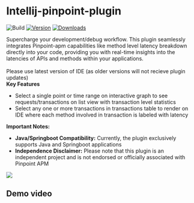 # Intellij-pinpoint-plugin
![Build](https://github.com/manu156/Intellij-pinpoint-plugin/workflows/Build/badge.svg)
[![Version](https://img.shields.io/jetbrains/plugin/v/23042-pinpoint-integration.svg)](https://plugins.jetbrains.com/plugin/23042-pinpoint-integration)
[![Downloads](https://img.shields.io/jetbrains/plugin/d/23042-pinpoint-integration.svg)](https://plugins.jetbrains.com/plugin/23042-pinpoint-integration)

Supercharge your development/debug workflow.
    This plugin seamlessly integrates Pinpoint-apm capabilities like method level latency breakdown directly into your code,
    providing you with real-time insights into the latencies of APIs and methods within your applications.
<br>
<br>
Please use latest version of IDE (as older versions will not recieve plugin updates)
<br>
<strong>Key Features</strong><br>
<ul>
    <li>Select a single point or time range on interactive graph to see requests/transactions on list view with transaction level statistics</li>
    <li>Select any one or more transactions in transactions table to render on IDE where each method involved in transaction is labeled with latency</li>
</ul>
<strong>Important Notes:</strong>
<ul>
    <li><strong>Java/Springboot Compatibility:</strong> Currently, the plugin exclusively supports Java and Springboot applications</li>
    <li><strong>Independence Disclaimer:</strong> Please note that this plugin is an independent project and is not endorsed or officially associated with Pinpoint APM</li>
</ul> 

![](https://github.com/manu156/Intellij-pinpoint-plugin/assets/10695678/64d7138e-817e-4108-a0f8-aa2e83ed05e5)

## Demo video
[](https://github.com/manu156/Intellij-pinpoint-plugin/assets/10695678/202a27da-4856-45de-b976-a8b701645745)

